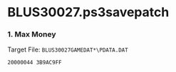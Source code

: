 # BLUS30027.ps3savepatch

### 1. Max Money

Target File: `BLUS30027GAMEDAT*\PDATA.DAT`

```
20000044 3B9AC9FF
```

